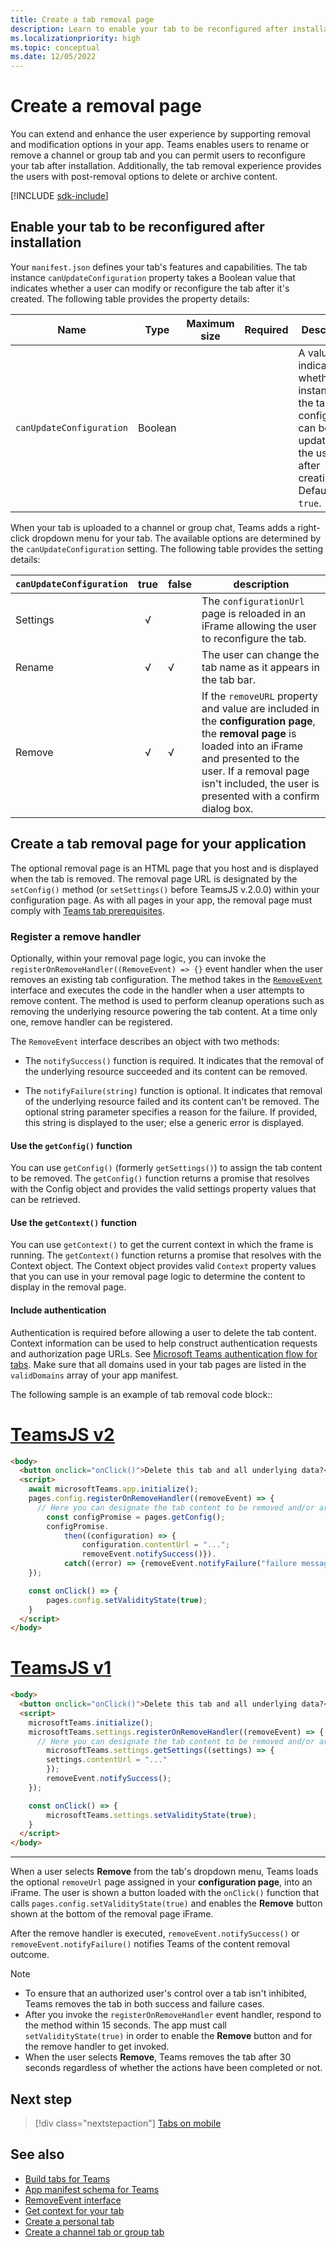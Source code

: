 ```yaml
---
title: Create a tab removal page
description: Learn to enable your tab to be reconfigured after installation. Extend user experience by supporting removal and modification options in Microsoft Teams app.
ms.localizationpriority: high
ms.topic: conceptual
ms.date: 12/05/2022
---
```

# Create a removal page

You can extend and enhance the user experience by supporting removal and modification options in your app. Teams enables users to rename or remove a channel or group tab and you can permit users to reconfigure your tab after installation. Additionally, the tab removal experience provides the users with post-removal options to delete or archive content.

[!INCLUDE [sdk-include](~/includes/sdk-include.md)]

## Enable your tab to be reconfigured after installation

Your `manifest.json` defines your tab's features and capabilities. The tab instance `canUpdateConfiguration` property takes a Boolean value that indicates whether a user can modify or reconfigure the tab after it's created. The following table provides the property details:

|Name| Type| Maximum size | Required | Description|
|---|---|---|---|---|
|`canUpdateConfiguration`|Boolean|||A value indicating whether an instance of the tab's configuration can be updated by the user after creation. Default is `true`. |

When your tab is uploaded to a channel or group chat, Teams adds a right-click dropdown menu for your tab. The available options are determined by the `canUpdateConfiguration` setting. The following table provides the setting details:

| `canUpdateConfiguration`| true   | false | description |
| ----------------------- | :----: | ----- | ----------- |
|     Settings            |   √    |       |The `configurationUrl` page is reloaded in an iFrame allowing the user to reconfigure the tab. |
|     Rename              |   √    |   √   | The user can change the tab name as it appears in the tab bar.          |
|     Remove              |   √    |   √   |  If the  `removeURL` property and value are included in the **configuration page**, the **removal page** is loaded into an iFrame and presented to the user. If a removal page isn't included, the user is presented with a confirm dialog box.          |

## Create a tab removal page for your application

The optional removal page is an HTML page that you host and is displayed when the tab is removed. The removal page URL is designated by the `setConfig()` method (or `setSettings()` before TeamsJS v.2.0.0) within your configuration page. As with all pages in your app, the removal page must comply with [Teams tab prerequisites](../../../tabs/how-to/tab-requirements.md).

### Register a remove handler

Optionally, within your removal page logic, you can invoke the `registerOnRemoveHandler((RemoveEvent) => {}` event handler when the user removes an existing tab configuration. The method takes in the [`RemoveEvent`](/javascript/api/@microsoft/teams-js/pages.config.removeevent?view=msteams-client-js-latest&preserve-view=true) interface and executes the code in the handler when a user attempts to remove content. The method is used to perform cleanup operations such as removing the underlying resource powering the tab content. At a time only one, remove handler can be registered.

The `RemoveEvent` interface describes an object with two methods:

* The `notifySuccess()` function is required. It indicates that the removal of the underlying resource succeeded and its content can be removed.

* The `notifyFailure(string)` function is optional. It indicates that removal of the underlying resource failed and its content can't be removed. The optional string parameter specifies a reason for the failure. If provided, this string is displayed to the user; else a generic error is displayed.

#### Use the `getConfig()` function

You can use `getConfig()` (formerly `getSettings()`) to assign the tab content to be removed. The `getConfig()` function returns a promise that resolves with the Config object and provides the valid settings property values that can be retrieved.

#### Use the `getContext()` function

You can use `getContext()` to get the current context in which the frame is running. The `getContext()` function returns a promise that resolves with the Context object. The Context object provides valid `Context` property values that you can use in your removal page logic to determine the content to display in the removal page.

#### Include authentication

Authentication is required before allowing a user to delete the tab content. Context information can be used to help construct authentication requests and authorization page URLs. See [Microsoft Teams authentication flow for tabs](~/tabs/how-to/authentication/auth-flow-tab.md). Make sure that all domains used in your tab pages are listed in the `validDomains` array of your app manifest.

The following sample is an example of tab removal code block::

# [TeamsJS v2](#tab/teamsjs-v2)

```html
<body>
  <button onclick="onClick()">Delete this tab and all underlying data?</button>
  <script>
    await microsoftTeams.app.initialize();
    pages.config.registerOnRemoveHandler((removeEvent) => {
      // Here you can designate the tab content to be removed and/or archived.
        const configPromise = pages.getConfig();
        configPromise.
            then((configuration) => {
                configuration.contentUrl = "...";
                removeEvent.notifySuccess()}).
            catch((error) => {removeEvent.notifyFailure("failure message")});
    });

    const onClick() => {
        pages.config.setValidityState(true);
    }
  </script>
</body>
```

# [TeamsJS v1](#tab/teamsjs-v1)

```html
<body>
  <button onclick="onClick()">Delete this tab and all underlying data?</button>
  <script>
    microsoftTeams.initialize();
    microsoftTeams.settings.registerOnRemoveHandler((removeEvent) => {
      // Here you can designate the tab content to be removed and/or archived.
        microsoftTeams.settings.getSettings((settings) => {
        settings.contentUrl = "..."
        });
        removeEvent.notifySuccess();
    });

    const onClick() => {
        microsoftTeams.settings.setValidityState(true);
    }
  </script>
</body>
```

***

When a user selects **Remove** from the tab's dropdown menu, Teams loads the optional `removeUrl` page assigned in your **configuration page**, into an iFrame. The user is shown a button loaded with the `onClick()` function that calls `pages.config.setValidityState(true)` and enables the **Remove** button shown at the bottom of the removal page iFrame.

After the remove handler is executed, `removeEvent.notifySuccess()` or `removeEvent.notifyFailure()` notifies Teams of the content removal outcome.

>[!NOTE]
>
> * To ensure that an authorized user's control over a tab isn't inhibited, Teams removes the tab in both success and failure cases.
> * After you invoke the `registerOnRemoveHandler` event handler, respond to the method within 15 seconds. The app must call `setValidityState(true)` in order to enable the **Remove** button and for the remove handler to get invoked.
> * When the user selects **Remove**, Teams removes the tab after 30 seconds regardless of whether the actions have been completed or not.

## Next step

> [!div class="nextstepaction"]
> [Tabs on mobile](~/tabs/design/tabs-mobile.md)

## See also

* [Build tabs for Teams](../../what-are-tabs.md)
* [App manifest schema for Teams](../../../resources/schema/manifest-schema.md)
* [RemoveEvent interface](/javascript/api/@microsoft/teams-js/pages.config.removeevent)
* [Get context for your tab](../access-teams-context.md)
* [Create a personal tab](../create-personal-tab.md)
* [Create a channel tab or group tab](../create-channel-group-tab.md)
